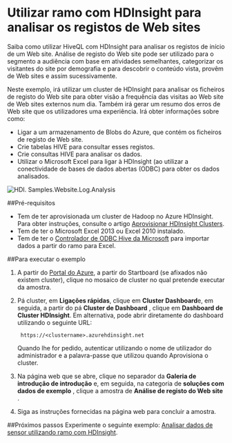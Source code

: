 <properties 
    pageTitle="Utilizar ramo com Hadoop para análise de registo do Web site | Microsoft Azure" 
    description="Saiba como utilizar ramo com HDInsight para analisar os registos de Web site. Irá utilizar um ficheiro de registo como entrada para uma tabela do HDInsight e utilize HiveQL para consultar os dados." 
    services="hdinsight" 
    documentationCenter="" 
    authors="nitinme" 
    manager="jhubbard" 
    editor="cgronlun"
    tags="azure-portal"/>

<tags 
    ms.service="hdinsight" 
    ms.workload="big-data" 
    ms.tgt_pltfrm="na" 
    ms.devlang="na" 
    ms.topic="article" 
    ms.date="05/17/2016" 
    ms.author="nitinme"/>

# <a name="use-hive-with-hdinsight-to-analyze-logs-from-websites"></a>Utilizar ramo com HDInsight para analisar os registos de Web sites

Saiba como utilizar HiveQL com HDInsight para analisar os registos de início de um Web site. Análise de registo do Web site pode ser utilizado para o segmento a audiência com base em atividades semelhantes, categorizar os visitantes do site por demografia e para descobrir o conteúdo vista, provêm de Web sites e assim sucessivamente.

Neste exemplo, irá utilizar um cluster de HDInsight para analisar os ficheiros de registo do Web site para obter visão a frequência das visitas ao Web site de Web sites externos num dia. Também irá gerar um resumo dos erros de Web site que os utilizadores uma experiência. Irá obter informações sobre como:

- Ligar a um armazenamento de Blobs do Azure, que contém os ficheiros de registo de Web site.
- Crie tabelas HIVE para consultar esses registos.
- Crie consultas HIVE para analisar os dados.
- Utilizar o Microsoft Excel para ligar à HDInsight (ao utilizar a conectividade de bases de dados abertas (ODBC) para obter os dados analisados.

![HDI. Samples.Website.Log.Analysis][img-hdi-weblogs-sample]

##<a name="prerequisites"></a>Pré-requisitos

- Tem de ter aprovisionada um cluster de Hadoop no Azure HDInsight. Para obter instruções, consulte o artigo [Aprovisionar HDInsight Clusters][hdinsight-provision]. 
- Tem de ter o Microsoft Excel 2013 ou Excel 2010 instalado.
- Tem de ter o [Controlador de ODBC Hive da Microsoft](http://www.microsoft.com/download/details.aspx?id=40886) para importar dados a partir do ramo para Excel.


##<a name="to-run-the-sample"></a>Para executar o exemplo

1. A partir do [Portal do Azure](https://portal.azure.com/), a partir do Startboard (se afixados não existem cluster), clique no mosaico de cluster no qual pretende executar da amostra.

2. Pá cluster, em **Ligações rápidas**, clique em **Cluster Dashboard**e, em seguida, a partir do pá **Cluster de Dashboard** , clique em **Dashboard de Cluster HDInsight**. Em alternativa, pode abrir diretamente do dashboard utilizando o seguinte URL:

        https://<clustername>.azurehdinsight.net
    
    Quando lhe for pedido, autenticar utilizando o nome de utilizador do administrador e a palavra-passe que utilizou quando Aprovisiona o cluster.
  
2. Na página web que se abre, clique no separador da **Galeria de introdução de introdução** e, em seguida, na categoria de **soluções com dados de exemplo** , clique a amostra de **Análise de registo do Web site** .

3. Siga as instruções fornecidas na página web para concluir a amostra.

##<a name="next-steps"></a>Próximos passos
Experimente o seguinte exemplo: [Analisar dados de sensor utilizando ramo com HDInsight](hdinsight-hive-analyze-sensor-data.md).


[hdinsight-provision]: hdinsight-provision-clusters.md
[hdinsight-sensor-data-sample]: ../hdinsight-use-hive-sensor-data-analysis.md

[img-hdi-weblogs-sample]: ./media/hdinsight-hive-analyze-website-log/hdinsight-weblogs-sample.png
 
